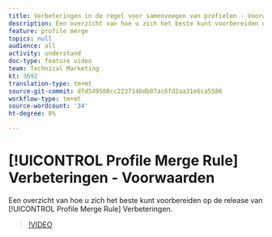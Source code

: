 ```yaml
---
title: Verbeteringen in de regel voor samenvoegen van profielen - Voorwaarden
description: Een overzicht van hoe u zich het beste kunt voorbereiden op de release van de Verbeteringen van de regel voor het samenvoegen van profielen.
feature: profile merge
topics: null
audience: all
activity: understand
doc-type: feature video
team: Technical Marketing
kt: 3692
translation-type: tm+mt
source-git-commit: dfd549508cc223714bdb07ac6fd2aa31e6ca5586
workflow-type: tm+mt
source-wordcount: '34'
ht-degree: 0%

---
```



# [!UICONTROL Profile Merge Rule] Verbeteringen - Voorwaarden

Een overzicht van hoe u zich het beste kunt voorbereiden op de release van [!UICONTROL Profile Merge Rule] Verbeteringen.

>[!VIDEO](https://video.tv.adobe.com/v/28971/?quality=12)
